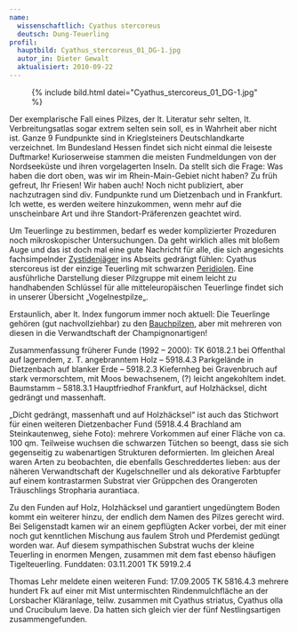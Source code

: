 ```yaml
---
name:
  wissenschaftlich: Cyathus stercoreus
  deutsch: Dung-Teuerling
profil:
  hauptbild: Cyathus_stercoreus_01_DG-1.jpg
  autor_in: Dieter Gewalt
  aktualisiert: 2010-09-22
---
```


<figure>
  {% include bild.html datei="Cyathus_stercoreus_01_DG-1.jpg" %}
</figure>

Der exemplarische Fall eines Pilzes, der lt. Literatur sehr selten, lt. Verbreitungsatlas sogar extrem selten sein soll, es in Wahrheit aber nicht ist. Ganze 9 Fundpunkte sind in Krieglsteiners Deutschlandkarte verzeichnet. Im Bundesland Hessen findet sich nicht einmal die leiseste Duftmarke! Kurioserweise stammen die meisten Fundmeldungen von der Nordseeküste und ihren vorgelagerten Inseln. Da stellt sich die Frage: Was haben die dort oben, was wir im Rhein-Main-Gebiet nicht haben? Zu früh gefreut, Ihr Friesen! Wir haben auch! Noch nicht publiziert, aber nachzutragen sind div. Fundpunkte rund um Dietzenbach und in Frankfurt. Ich wette, es werden weitere hinzukommen, wenn mehr auf die unscheinbare Art und ihre Standort-Präferenzen geachtet wird.

Um Teuerlinge zu bestimmen, bedarf es weder komplizierter Prozeduren noch mikroskopischer Untersuchungen. Da geht wirklich alles mit bloßem Auge und das ist doch mal eine gute Nachricht für alle, die sich angesichts fachsimpelnder [Zystidenjäger](Zystiden "Glossar") ins Abseits gedrängt fühlen: Cyathus stercoreus ist der einzige Teuerling mit schwarzen [Peridiolen](Peridiole "Glossar"). Eine ausführliche Darstellung dieser Pilzgruppe mit einem leicht zu handhabenden Schlüssel für alle mitteleuropäischen Teuerlinge findet sich in unserer Übersicht „Vogelnestpilze„.

Erstaunlich, aber lt. Index fungorum immer noch aktuell: Die Teuerlinge gehören (gut nachvollziehbar) zu den [Bauchpilzen](Bauchpilze "Glossar"), aber mit mehreren von diesen in die Verwandtschaft der Champignonartigen!

Zusammenfassung früherer Funde (1992 – 2000): TK 6018.2.1 bei Offenthal auf lagerndem, z. T. angebranntem Holz – 5918.4.3 Parkgelände in Dietzenbach auf blanker Erde – 5918.2.3 Kiefernheg bei Gravenbruch auf stark vermorschtem, mit Moos bewachsenem, (?) leicht angekohltem indet. Baumstamm – 5818.3.1 Hauptfriedhof Frankfurt, auf Holzhäcksel, dicht gedrängt und massenhaft.

„Dicht gedrängt, massenhaft und auf Holzhäcksel“ ist auch das Stichwort für einen weiteren Dietzenbacher Fund (5918.4.4 Brachland am Steinkautenweg, siehe Foto): mehrere Vorkommen auf einer Fläche von ca. 100 qm. Teilweise wuchsen die schwarzen Tütchen so beengt, dass sie sich gegenseitig zu wabenartigen Strukturen deformierten. Im gleichen Areal waren Arten zu beobachten, die ebenfalls Geschreddertes lieben: aus der näheren Verwandtschaft der Kugelschneller und als dekorative Farbtupfer auf einem kontrastarmen Substrat vier Grüppchen des Orangeroten Träuschlings Stropharia aurantiaca.

Zu den Funden auf Holz, Holzhäcksel und garantiert ungedüngtem Boden kommt ein weiterer hinzu, der endlich dem Namen des Pilzes gerecht wird. Bei Seligenstadt kamen wir an einem gepflügten Acker vorbei, der mit einer noch gut kenntlichen Mischung aus faulem Stroh und Pferdemist gedüngt worden war. Auf diesem sympathischen Substrat wuchs der kleine Teuerling in enormen Mengen, zusammen mit dem fast ebenso häufigen Tigelteuerling. Funddaten: 03.11.2001 TK 5919.2.4

Thomas Lehr meldete einen weiteren Fund: 17.09.2005 TK 5816.4.3 mehrere hundert Fk auf einer mit Mist untermischten Rindenmulchfläche an der Lorsbacher Kläranlage, teilw. zusammen mit Cyathus striatus, Cyathus olla und Crucibulum laeve. Da hatten sich gleich vier der fünf Nestlingsartigen zusammengefunden.

